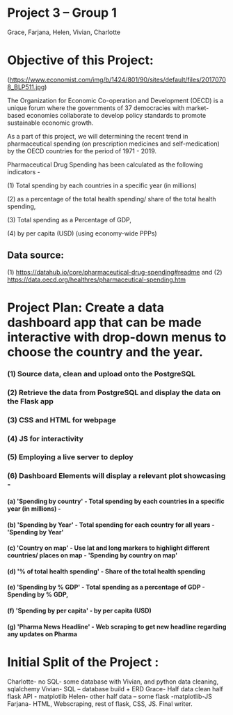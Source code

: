 # Project 3 – Group 1 
Grace, Farjana, Helen, Vivian, Charlotte

# Objective of this Project:

(https://www.economist.com/img/b/1424/801/90/sites/default/files/20170708_BLP511.jpg)

The Organization for Economic Co-operation and Development (OECD) is a unique forum where the governments of 37 democracies with market-based economies collaborate to develop policy standards to promote sustainable economic growth. 

As a part of this project, we will determining the recent trend in pharmaceutical spending (on prescription medicines and self-medication) by the OECD countries for the period of 1971 - 2019. 

Pharmaceutical Drug Spending has been calculated as the following indicators -  

  (1) Total spending by each countries in a specific year (in millions)
  
  (2) as a percentage of the total health spending/ share of the total health spending, 
  
  (3) Total spending as a Percentage of GDP,
  
  (4) by per capita (USD) (using economy-wide PPPs)
  
## Data source: 
(1) https://datahub.io/core/pharmaceutical-drug-spending#readme and 
(2) https://data.oecd.org/healthres/pharmaceutical-spending.htm

  
# Project Plan: Create a data dashboard app that can be made interactive with drop-down menus to choose the country and the year.

### (1) Source data, clean and upload onto the PostgreSQL
### (2) Retrieve the data from PostgreSQL and display the data on the Flask app
### (3) CSS and HTML for webpage
### (4) JS for interactivity 
### (5) Employing a live server to deploy
### (6) Dashboard Elements will display a relevant plot showcasing  -

#### (a) 'Spending by country' - Total spending by each countries in a specific year (in millions) - 
#### (b) 'Spending by Year' - Total spending for each country for all years  - 'Spending by Year'
#### (c) 'Country on map' - Use lat and long markers to highlight different countries/ places on map - 'Spending by country on map'
#### (d) '% of total health spending' - Share of the total health spending
#### (e) 'Spending by % GDP' - Total spending as a percentage of GDP - Spending by % GDP,
#### (f) 'Spending by per capita' - by per capita (USD) 
#### (g) 'Pharma News Headline' - Web scraping to get new headline regarding any updates on Pharma
    

# Initial Split of the Project :
Charlotte- no SQL- some database with Vivian, and python data cleaning, sqlalchemy 
Vivian- SQL – database build + ERD 
Grace- Half data clean half flask API - matplotlib
Helen- other half data – some flask -matplotlib-JS
Farjana- HTML, Webscraping, rest of flask, CSS, JS. Final writer. 

  
  
  
